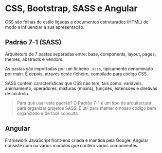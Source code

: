 # CSS, Bootstrap, SASS e Angular
CSS são folhas de estilo ligadas a documentos estruturados (HTML) de modo a influenciar a sua apresentação.

## Padrão 7-1 (SASS)
Arquitetura de 7 pastas separadas entre: base, components, layout, pages, themes, abstracts e vendors.

As pastas são importadas por um ficheiro `.scss`, tipicamente denominado por main. É depois, através deste ficheiro, compilado para código CSS.

SASS contém características que CSS não tem, tais como: variáveis, aninhamento, operadores, misturas (mixins), funções, extensões e diretivas de controlo.

> Para quê usar este padrão?
> O Padrão 7-1 é um tipo de arquitectura para organizar projetos SASS. É útil para manter o nosso código bem organizado e de fácil consulta.

## Angular
Framework JavaScript front-end criada e mantida pela Google. Angular consiste num ou vários modulos que contém vários componentes.